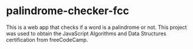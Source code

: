 # palindrome-checker-fcc
This is a web app that checks if a word is a palindrome or not. This project was used to obtain the JavaScript Algorithms and Data Structures certification from freeCodeCamp.
